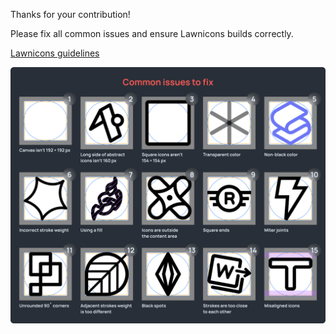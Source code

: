Thanks for your contribution!

Please fix all common issues and ensure Lawnicons builds correctly.

[Lawnicons guidelines](https://github.com/LawnchairLauncher/lawnicons/blob/develop/CONTRIBUTING.md)

![](https://raw.githubusercontent.com/LawnchairLauncher/lawnicons/refs/heads/develop/docs/images/common-issues-to-fix.png)
